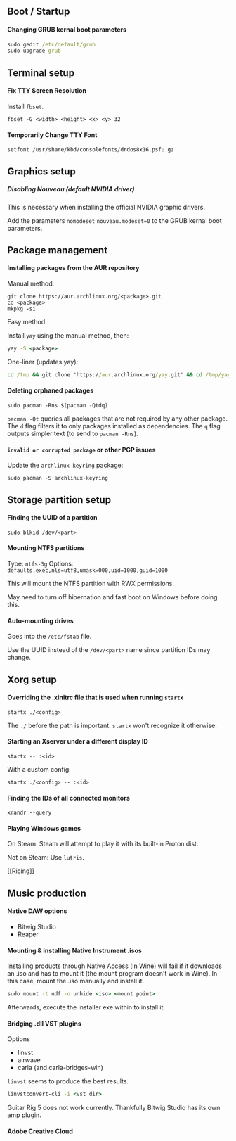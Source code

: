 
## Boot / Startup

#### Changing GRUB kernal boot parameters

```cmd
sudo gedit /etc/default/grub
sudo upgrade-grub
```

## Terminal setup

#### Fix TTY Screen Resolution

Install `fbset`.

`fbset -G <width> <height> <x> <y> 32`

#### Temporarily Change TTY Font

`setfont /usr/share/kbd/consolefonts/drdos8x16.psfu.gz`

## Graphics setup

##### Disabling Nouveau (default NVIDIA driver)

This is necessary when installing the official NVIDIA graphic drivers.

Add the parameters `nomodeset` `nouveau.modeset=0` to the GRUB kernal boot parameters.

## Package management

#### Installing packages from the AUR repository

Manual method:

```
git clone https://aur.archlinux.org/<package>.git
cd <package>
mkpkg -si
```

Easy method:

Install `yay` using the manual method, then:

```cmd
yay -S <package>
```

One-liner (updates yay):
```cmd
cd /tmp && git clone 'https://aur.archlinux.org/yay.git' && cd /tmp/yay && makepkg -si && cd ~ && rm -rf /tmp/yay/
```


#### Deleting orphaned packages

```
sudo pacman -Rns $(pacman -Qtdq)
```

`pacman -Qt` queries all packages that are not required by any other package.
The `d` flag filters it to only packages installed as dependencies.
The `q` flag outputs simpler text (to send to `pacman -Rns`).

#### `invalid or corrupted package` or other PGP issues

Update the `archlinux-keyring` package:
```
sudo pacman -S archlinux-keyring
```

## Storage partition setup

#### Finding the UUID of a partition

```
sudo blkid /dev/<part>
```

#### Mounting NTFS partitions

Type: `ntfs-3g`
Options: `defaults,exec,nls=utf8,umask=000,uid=1000,guid=1000`

This will mount the NTFS partition with RWX permissions.

May need to turn off hibernation and fast boot on Windows before doing this.

#### Auto-mounting drives

Goes into the `/etc/fstab` file.

Use the UUID instead of the `/dev/<part>` name since partition IDs may change.

## Xorg setup

#### Overriding the .xinitrc file that is used when running `startx`

```
startx ./<config>
```

The `./` before the path is important. `startx` won't recognize it otherwise.

#### Starting an Xserver under a different display ID

```
startx -- :<id>
```

With a custom config:

```
startx ./<config> -- :<id>
```

#### Finding the IDs of all connected monitors

```
xrandr --query
```

#### Playing Windows games

On Steam: Steam will attempt to play it with its built-in Proton dist.

Not on Steam: Use `lutris`.

[[Ricing]]

## Music production

#### Native DAW options

- Bitwig Studio
- Reaper

#### Mounting & installing Native Instrument .isos

Installing products through Native Access (in Wine) will fail if it downloads an
.iso and has to mount it (the mount program doesn't work in Wine). In this case,
mount the .iso manually and install it.

```cmd
sudo mount -t udf -o unhide <iso> <mount point>
```

Afterwards, execute the installer exe within to install it.

#### Bridging .dll VST plugins

Options
- linvst
- airwave
- carla (and carla-bridges-win)

`linvst` seems to produce the best results.

```cmd
linvstconvert-cli -i <vst dir>
```

Guitar Rig 5 does not work currently. Thankfully Bitwig Studio has its own amp plugin.

#### Adobe Creative Cloud